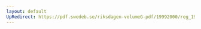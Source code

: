 ```yaml
---
layout: default
UpRedirect: https://pdf.swedeb.se/riksdagen-volumeG-pdf/19992000/reg_19992000/reg_19992000_0503.pdf
---
```

